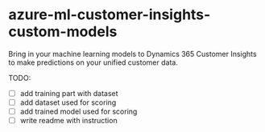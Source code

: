 # azure-ml-customer-insights-custom-models
Bring in your machine learning models to Dynamics 365 Customer Insights to make predictions on your unified customer data.

TODO:
- [ ] add training part with dataset
- [ ] add dataset used for scoring
- [ ] add trained model used for scoring 
- [ ] write readme with instruction

